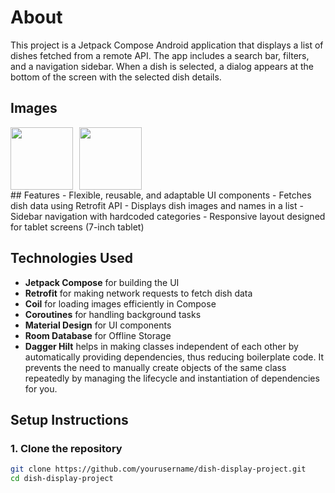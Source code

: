 # About

This project is a Jetpack Compose Android application that displays a list of dishes fetched from a remote API. The app includes a search bar, filters, and a navigation sidebar. When a dish is selected, a dialog appears at the bottom of the screen with the selected dish details.

## Images
<div style="display: flex; gap: 10px;">
  <img src="https://github.com/user-attachments/assets/698c5255-273d-4828-9d47-33342d2158a3" width="100" height="100">
  <img src="https://github.com/user-attachments/assets/8d29ceed-c87d-4595-bd9f-1817b0fc4db5" width="100" height="100">
</div>
## Features
- Flexible, reusable, and adaptable UI components
- Fetches dish data using Retrofit API
- Displays dish images and names in a list
- Sidebar navigation with hardcoded categories
- Responsive layout designed for tablet screens (7-inch tablet)

## Technologies Used
- **Jetpack Compose** for building the UI
- **Retrofit** for making network requests to fetch dish data
- **Coil** for loading images efficiently in Compose
- **Coroutines** for handling background tasks
- **Material Design** for UI components
- **Room Database** for Offline Storage
- **Dagger Hilt** helps in making classes independent of each other by automatically providing dependencies, thus reducing boilerplate code. It prevents the need to manually create objects of the same class repeatedly by managing the lifecycle and instantiation of dependencies for you.

## Setup Instructions

### 1. Clone the repository
```bash
git clone https://github.com/yourusername/dish-display-project.git
cd dish-display-project
